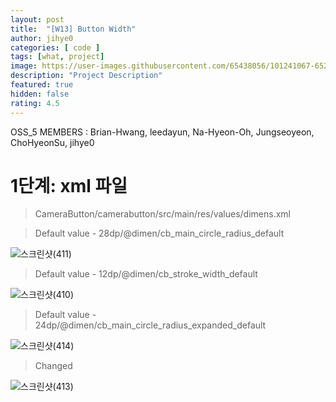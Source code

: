 ```yaml
---   
layout: post   
title:  "[W13] Button Width"   
author: jihye0
categories: [ code ]   
tags: [what, project]
image: https://user-images.githubusercontent.com/65438056/101241067-652ad680-3736-11eb-8bfa-dda21ee2fe55.gif
description: "Project Description"   
featured: true   
hidden: false   
rating: 4.5
---   
```


OSS_5 MEMBERS : Brian-Hwang, leedayun, Na-Hyeon-Oh, Jungseoyeon, ChoHyeonSu, jihye0

# 1단계: xml 파일
> CameraButton/camerabutton/src/main/res/values/dimens.xml

>Default value - 28dp/@dimen/cb_main_circle_radius_default

![스크린샷(411)](https://user-images.githubusercontent.com/73014113/101245739-40dcf300-3752-11eb-9412-fd500bb743a9.png)

>Default value - 12dp/@dimen/cb_stroke_width_default

![스크린샷(410)](https://user-images.githubusercontent.com/73014113/101245801-bcd73b00-3752-11eb-971c-8278e65bda55.png)

>Default value - 24dp/@dimen/cb_main_circle_radius_expanded_default

![스크린샷(414)](https://user-images.githubusercontent.com/73014113/101245856-163f6a00-3753-11eb-8b52-4d0d76cb4609.png)

>Changed

![스크린샷(413)](https://user-images.githubusercontent.com/73014113/101245922-6e766c00-3753-11eb-8abc-6c0974379545.png)
